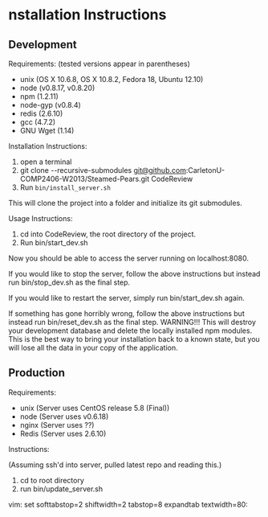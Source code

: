 nstallation Instructions
=========================

Development
-----------

Requirements:
(tested versions appear in parentheses)

 * unix (OS X 10.6.8, OS X 10.8.2, Fedora 18, Ubuntu 12.10)
 * node (v0.8.17, v0.8.20)
 * npm (1.2.11)
 * node-gyp (v0.8.4)
 * redis (2.6.10)
 * gcc (4.7.2)
 * GNU Wget (1.14)


Installation Instructions:

  1. open a terminal
  2. git clone --recursive-submodules git@github.com:CarletonU-COMP2406-W2013/Steamed-Pears.git CodeReview
 3. Run ```bin/install_server.sh```

This will clone the project into a folder and initialize its git submodules.


Usage Instructions:

 1. cd into CodeReview, the root directory of the project.
 2. Run bin/start_dev.sh

Now you should be able to access the server running on localhost:8080.

If you would like to stop the server, follow the above instructions
but instead run bin/stop_dev.sh as the final step.

If you would like to restart the server, simply run bin/start_dev.sh again.

If something has gone horribly wrong, follow the above instructions
but instead run bin/reset_dev.sh as the final step.  WARNING!!!  This
will destroy your development database and delete the locally
installed npm modules.  This is the best way to bring your
installation back to a known state, but you will lose all the data in
your copy of the application.


Production
----------

Requirements:

 * unix (Server uses CentOS release 5.8 (Final))
 * node (Server uses v0.6.18)
 * nginx (Server uses ??)
 * Redis (Server uses 2.6.10)


Instructions:

(Assuming ssh'd into server, pulled latest repo and reading this.)

 1. cd to root directory
 2. run bin/update_server.sh

vim: set softtabstop=2 shiftwidth=2 tabstop=8 expandtab textwidth=80:
